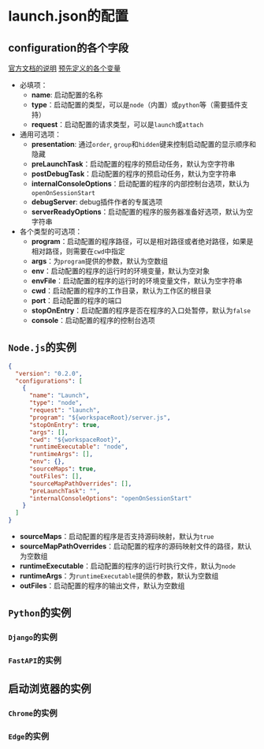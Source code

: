 # launch.json的配置

## **configuration**的各个字段

[官方文档的说明](https://code.visualstudio.com/docs/editor/debugging#_launchjson-attributes)
[预先定义的各个变量](https://code.visualstudio.com/docs/editor/variables-reference)

* 必填项：
  * **name**: 启动配置的名称
  * **type**：启动配置的类型，可以是`node`（内置）或`python`等（需要插件支持）
  * **request**：启动配置的请求类型，可以是`launch`或`attach`
* 通用可选项：
  * **presentation**: 通过`order`, `group`和`hidden`键来控制启动配置的显示顺序和隐藏
  * **preLaunchTask**：启动配置的程序的预启动任务，默认为空字符串
  * **postDebugTask**：启动配置的程序的预启动任务，默认为空字符串
  * **internalConsoleOptions**：启动配置的程序的内部控制台选项，默认为`openOnSessionStart`
  * **debugServer**: debug插件作者的专属选项
  * **serverReadyOptions**：启动配置的程序的服务器准备好选项，默认为空字符串
* 各个类型的可选项：
  * **program**：启动配置的程序路径，可以是相对路径或者绝对路径，如果是相对路径，则需要在`cwd`中指定
  * **args**：为`program`提供的参数，默认为空数组
  * **env**：启动配置的程序的运行时的环境变量，默认为空对象
  * **envFile**：启动配置的程序的运行时的环境变量文件，默认为空字符串
  * **cwd**：启动配置的程序的工作目录，默认为工作区的根目录
  * **port**：启动配置的程序的端口
  * **stopOnEntry**：启动配置的程序是否在程序的入口处暂停，默认为`false`
  * **console**：启动配置的程序的控制台选项

## `Node.js`的实例

```json
{
  "version": "0.2.0",
  "configurations": [
    {
      "name": "Launch",
      "type": "node",
      "request": "launch",
      "program": "${workspaceRoot}/server.js",
      "stopOnEntry": true,
      "args": [],
      "cwd": "${workspaceRoot}",
      "runtimeExecutable": "node",
      "runtimeArgs": [],
      "env": {},
      "sourceMaps": true,
      "outFiles": [],
      "sourceMapPathOverrides": [],
      "preLaunchTask": "",
      "internalConsoleOptions": "openOnSessionStart"
    }
  ]
}
```

* **sourceMaps**：启动配置的程序是否支持源码映射，默认为`true`
* **sourceMapPathOverrides**：启动配置的程序的源码映射文件的路径，默认为空数组
* **runtimeExecutable**：启动配置的程序的运行时执行文件，默认为`node`
* **runtimeArgs**：为`runtimeExecutable`提供的参数，默认为空数组
* **outFiles**：启动配置的程序的输出文件，默认为空数组

## `Python`的实例

### `Django`的实例

### `FastAPI`的实例

## 启动浏览器的实例

### `Chrome`的实例

### `Edge`的实例
